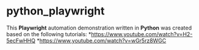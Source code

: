 # python_playwright

This **Playwright** automation demonstration written in **Python** was created based on the following tutorials:
*<https://www.youtube.com/watch?v=H2-5ecFwHHQ>
*<https://www.youtube.com/watch?v=wGr5rz8WGC>
